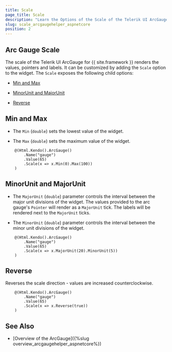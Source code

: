 ```yaml
---
title: Scale
page_title: Scale
description: "Learn the Options of the Scale of the Telerik UI ArcGauge HtmlHelper for {{ site.framework }}."
slug: scale_arcgaugehelper_aspnetcore
position: 2
---
```


## Arc Gauge Scale

The scale of the Telerik UI ArcGauge for {{ site.framework }} renders the values, pointers and labels. It can be customized by adding the  `Scale` option to the widget. The `Scale` exposes the following child options:

* [Min and Max](#min-and-max)

* [MinorUnit and MajorUnit](#minorunit-and-majorunit)

* [Reverse](#reverse)

## Min and Max

* The `Min` (`double`) sets the lowest value of the widget.

* The `Max` (`double`) sets the maximum value of the widget.

````CSHTML
    @(Html.Kendo().ArcGauge()
        .Name("gauge")
        .Value(65)
        .Scale(x => x.Min(0).Max(100))
    )
````

## MinorUnit and MajorUnit

* The `MajorUnit` (`double`) parameter controls the interval between the major unit divisions of the widget. The values provided to the arc gauge's `Pointer` will render as a `MajorUnit` tick. The labels will be rendered next to the `MajorUnit` ticks.

* The `MinorUnit` (`double`) parameter controls the interval between the minor unit divisions of the widget.

````CSHTML
    @(Html.Kendo().ArcGauge()
        .Name("gauge")
        .Value(65)
        .Scale(x => x.MajorUnit(20).MinorUnit(5))
    )
````

## Reverse

Reverses the scale direction - values are increased counterclockwise.

````CSHTML
    @(Html.Kendo().ArcGauge()
        .Name("gauge")
        .Value(65)
        .Scale(x => x.Reverse(true))
    )
````

## See Also

* [Overview of the ArcGauge]({%slug overview_arcgaugehelper_aspnetcore%})